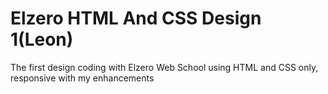 # Elzero HTML And CSS Design 1(Leon)
The first design coding with Elzero Web School using HTML and CSS only, responsive with my enhancements
